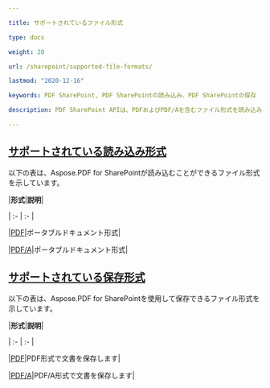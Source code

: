 ```yaml
---

title: サポートされているファイル形式

type: docs

weight: 20

url: /sharepoint/supported-file-formats/

lastmod: "2020-12-16"

keywords: PDF SharePoint, PDF SharePointの読み込み、PDF SharePointの保存

description: PDF SharePoint APIは、PDFおよびPDF/Aを含むファイル形式を読み込みおよび保存できます。

---
```


## <ins>**サポートされている読み込み形式**

以下の表は、Aspose.PDF for SharePointが読み込むことができるファイル形式を示しています。



|**形式**|**説明**|

| :- | :- |

|[PDF](https://docs.fileformat.com/pdf/)|ポータブルドキュメント形式|

|[PDF/A](https://docs.fileformat.com/pdf/a/)|ポータブルドキュメント形式|

## <ins>**サポートされている保存形式**

以下の表は、Aspose.PDF for SharePointを使用して保存できるファイル形式を示しています。



|**形式**|**説明**|

| :- | :- |

|[PDF](https://docs.fileformat.com/pdf/)|PDF形式で文書を保存します|

|[PDF/A](https://docs.fileformat.com/pdf/a/)|PDF/A形式で文書を保存します|
